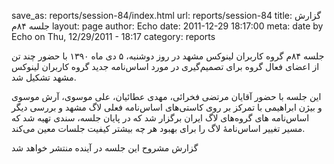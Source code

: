 save_as: reports/session-84/index.html
url: reports/session-84
title: گزارش جلسه ۸۴م
layout: page
author: Echo
date: 2011-12-29 18:17:00
meta: date by Echo on Thu, 12/29/2011 - 18:17
category: reports

جلسه ۸۴م گروه کاربران لینوکس مشهد در روز دوشنبه، ۵ دی ماه ۱۳۹۰ با حضور چند تن
از اعضای فعال گروه برای تصمیم‌گیری در مورد اسا‌س‌نامه جدید گروه کاربران لینوکس
مشهد تشکیل شد.


<!--more-->



این جلسه با حضور آقایان مرتضی فخرائی، مهدی عطائیان، علی موسوی، آرش موسوی و
بیژن ابراهیمی با تمرکز بر روی کاستی‌های اساس‌نامه فعلی لاگ مشهد و بررسی دیگر
اساس‌نامه های گروه‌های لاگ ایران برگزار شد که در پایان جلسه، سندی تهیه شد که
مسیر تغییر اساس‌نامهٔ لاگ را برای بهبود هر چه بیشتر کیفیت جلسات معین می‌کند.

گزارش مشروح این جلسه در آینده منتشر خواهد شد
